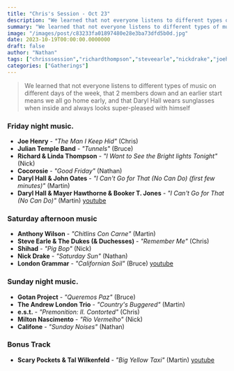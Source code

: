 ```yaml
---
title: "Chris's Session - Oct 23"
description: "We learned that not everyone listens to different types of music on different days of the week, that 2 members down and an earlier start means we all go home early, and that Daryl Hall wears sunglasses when inside and always looks super-pleased with himself"
summary: "We learned that not everyone listens to different types of music on different days of the week, that 2 members down and an earlier start means we all go home early, and that Daryl Hall wears sunglasses when inside and always looks super-pleased with himself"
image: "/images/post/c83233fa01897480e28e3ba73dfd5b0d.jpg"
date: 2023-10-19T00:00:00.0000000
draft: false
author: "Nathan"
tags: ["chrisssession","richardthompson","steveearle","nickdrake","joehenry","califone","scarypockets","lindathompson","talwilkenfeld","shihad","bookert","londongrammar","andrewlondontrio","miltonnascimento","est","cocorosie","darylhall","gotanproject","anthonywilson","mayerhawthorne","juliantempleband","darylhallandjohnoates","youtube"]
categories: ["Gatherings"]
---
```

> We learned that not everyone listens to different types of music on different days of the week, that 2 members down and an earlier start means we all go home early, and that Daryl Hall wears sunglasses when inside and always looks super-pleased with himself
### Friday night music.
- **Joe Henry** - _"The Man I Keep Hid"_ (Chris)
- **Julian Temple Band** - _"Tunnels"_ (Bruce)
- **Richard & Linda Thompson** - _"I Want to See the Bright lights Tonight"_ (Nick)
- **Cocorosie** - _"Good Friday"_ (Nathan)
- **Daryl Hall & John Oates** - _"I Can't Go for That (No Can Do) (first few minutes)"_ (Martin)
- **Daryl Hall & Mayer Hawthorne & Booker T. Jones** - _"I Can't Go for That (No Can Do)"_ (Martin) [youtube](https://www.youtube.com/watch?v=8t2s9HSrkl8)
### Saturday afternoon music
- **Anthony Wilson** - _"Chitlins Con Carne"_ (Martin)
- **Steve Earle & The Dukes (& Duchesses)** - _"Remember Me"_ (Chris)
- **Shihad** - _"Pig Bop"_ (Nick)
- **Nick Drake** - _"Saturday Sun"_ (Nathan)
- **London Grammar** - _"Californian Soil"_ (Bruce) [youtube](https://www.youtube.com/watch?v=e0g4TtI_XTM&t=358s)
### Sunday night music.
- **Gotan Project** - _"Queremos Paz"_ (Bruce)
- **The Andrew London Trio** - _"Country's Buggered"_ (Martin)
- **e.s.t.** - _"Premonition: II. Contorted"_ (Chris)
- **Milton Nascimento** - _"Rio Vermelho"_ (Nick)
- **Califone** - _"Sunday Noises"_ (Nathan)
### Bonus Track
- **Scary Pockets & Tal Wilkenfeld** - _"Big Yellow Taxi"_ (Martin) [youtube](https://www.youtube.com/watch?v=8jm1Zl2Fjd4)
